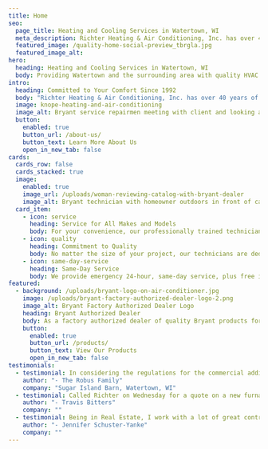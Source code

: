 ```yaml
---
title: Home
seo:
  page_title: Heating and Cooling Services in Watertown, WI
  meta_description: Richter Heating & Air Conditioning, Inc. has over 40 years of experience providing HVAC services in Watertown, WI. Our trained technicians are here to help you. Call us today!
  featured_image: /quality-home-social-preview_tbrgla.jpg
  featured_image_alt:
hero: 
  heading: Heating and Cooling Services in Watertown, WI
  body: Providing Watertown and the surrounding area with quality HVAC services and reliable Bryant products and systems for over 40 years.
intro:
  heading: Committed to Your Comfort Since 1992
  body: "Richter Heating & Air Conditioning, Inc. has over 40 years of experience providing HVAC services in Watertown, WI. Our trained technicians are here to help you with professional, reliable service and the best solutions for your home. Whether it’s a free estimate on a furnace or air conditioning installation, a system tune up or an emergency repair service, we’re just a phone call away!"
  image: knope-heating-and-air-conditioning
  image_alt: Bryant service repairmen meeting with client and looking and furnaces and air conditioning units
  button:
    enabled: true
    button_url: /about-us/
    button_text: Learn More About Us
    open_in_new_tab: false
cards:
  cards_row: false
  cards_stacked: true
  image: 
    enabled: true
    image_url: /uploads/woman-reviewing-catalog-with-bryant-dealer
    image_alt: Bryant technician with homeowner outdoors in front of carrier air conditioner
  card_item:
    - icon: service
      heading: Service for All Makes and Models
      body: For your convenience, our professionally trained technicians can service any make or model.
    - icon: quality
      heading: Commitment to Quality
      body: No matter the size of your project, our technicians are dedicated to providing the same quality equipment and service.
    - icon: same-day-service
      heading: Same-Day Service
      body: We provide emergency 24-hour, same-day service, plus free in-home estimates.
featured:
  - background: /uploads/bryant-logo-on-air-conditioner.jpg
    image: /uploads/bryant-factory-authorized-dealer-logo-2.png
    image_alt: Bryant Factory Authorized Dealer Logo
    heading: Bryant Authorized Dealer
    body: As a factory authorized dealer of quality Bryant products for over 40 years, Richter Heating & Air Conditioning, Inc. knows the value of quality products and equipment. We offer a large selection of Energy Star products ranging from air conditioners and furnaces to air purifiers, ductless split systems and more.
    button:
      enabled: true
      button_url: /products/
      button_text: View Our Products
      open_in_new_tab: false
testimonials:
  - testimonial: In considering the regulations for the commercial addition to our business, Richter Heating and Air Conditioning did “WHATEVER IT TAKES!” to complete our project. Adam, Bill and Rosy tackled the unusual specifics and time deadlines, often going above and beyond to successfully finish our project on time. All our questions and requests were handled promptly, personally and professionally. We truly were recipients of “Whatever it takes” and appreciate the awesome job they did for us.
    author: "- The Robus Family"
    company: "Sugar Island Barn, Watertown, WI"
  - testimonial: Called Richter on Wednesday for a quote on a new furnace and by Monday morning it was installed during the coldest week of the year! Got quotes from other heating places in Watertown and Richter was the most affordable as well. From quote to the techs installing it, everyone did a fantastic job. Would highly recommend them!
    author: "- Travis Bitters"
    company: ""
  - testimonial: Being in Real Estate, I work with a lot of great contractors and rarely do I write reviews like I should. Richter Heating deserves a review more than anyone though! This company is amazing! I have been using them for years and refer them to all my clients. If you want great prices, great communication and FAST service there is NO ONE in this area that beats them. Thank you for everything you have done for my clients and my family!
    author: "- Jennifer Schuster-Yanke"
    company: ""
---
```

